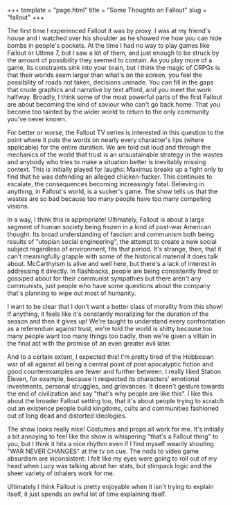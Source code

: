 +++
template = "page.html"
title = "Some Thoughts on Fallout"
slug = "fallout"
+++

The first time I experienced Fallout it was by proxy. I was at my friend's house and I watched over his shoulder as he showed me how you can hide bombs in people's pockets. At the time I had no way to play games like Fallout or Ultima 7, but I saw a lot of them, and just enough to be struck by the amount of possibility they seemed to contain. As you play more of a game, its constraints sink into your brain, but I think the magic of CRPGs is that their worlds seem larger than what's on the screen, you feel the possibility of roads not taken, decisions unmade. You can fill in the gaps that crude graphics and narrative by text afford, and you meet the work halfway. Broadly, I think some of the most powerful parts of the first Fallout are about becoming the kind of saviour who can't go back home. That you become too tainted by the wider world to return to the only community you've never known.

For better or worse, the Fallout TV series is interested in this question to the point where it puts the words on nearly every character's lips (where applicable) for the entire duration. We are told out loud and through the mechanics of the world that trust is an unsustainable strategy in the wastes and anybody who tries to make a situation better is inevitably missing context. This is initially played for laughs: Maximus breaks up a fight only to find that he was defending an alleged chicken-fucker. This continues to escalate, the consequences becoming increasingly fatal. Believing in anything, in Fallout's world, is a sucker's game. The show tells us that the wastes are so bad because too many people have too many competing visions.

In a way, I think this is appropriate! Ultimately, Fallout is about a large segment of human society being frozen in a kind of post-war American thought. Its broad understanding of fascism and communism both being results of "utopian social engineering", the attempt to create a new social subject regardless of environment, fits that period. It's strange, then, that it can't meaningfully grapple with some of the historical material it does talk about. McCarthyism is alive and well here, but there's a lack of interest in addressing it directly. In flashbacks, people are being consistently fired or gossiped about for their communist sympathies but there aren't any communists, just people who have some questions about the company that's planning to wipe out most of humanity.

I want to be clear that I don't want a better class of morality from this show! If anything, it feels like it's constantly moralizing for the duration of the season and then it gives up! We're taught to understand every confrontation as a referendum against trust, we're told the world is shitty because too many people want too many things too badly, then we're given a villain in the final act with the promise of an even greater evil later.

And to a certain extent, I expected this! I'm pretty tired of the Hobbesian war of all against all being a central point of post apocalyptic fiction and good counterexamples are fewer and further between. I really liked Station Eleven, for example, because it respected its characters' emotional investments, personal struggles, and grievances. It doesn't gesture towards the end of civilization and say "that's why people are like this". I like this about the broader Fallout setting too, that it's about people trying to scratch out an existence people build kingdoms, cults and communities fashioned out of long dead and distorted ideologies.

The show looks really nice! Costumes and props all work for me. It's initially a bit annoying to feel like the show is whispering "that's a Fallout thing" to you, but I think it hits a nice rhythm even if I find myself wearily shouting "WAR NEVER CHANGES" at the tv on cue. The nods to video game absurdism are inconsistent: I felt like my eyes were going to roll out of my head when Lucy was talking about her stats, but stimpack logic and the sheer variety of inhalers work for me.

Ultimately I think Fallout is pretty enjoyable when it isn't trying to explain itself, it just spends an awful lot of time explaining itself.
